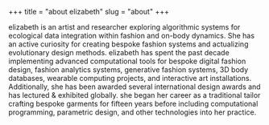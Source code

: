 +++
title = "about elizabeth"
slug = "about"
+++

elizabeth is an artist and researcher exploring algorithmic systems for ecological data integration within fashion and on-body dynamics. She has an active curiosity for creating bespoke fashion systems and actualizing evolutionary design methods. elizabeth has spent the past decade implementing advanced computational tools for bespoke digital fashion design, fashion analytics systems, generative fashion systems, 3D body databases, wearable computing projects, and interactive art installations. Additionally, she has been awarded several international design awards and has lectured & exhibited globally. she began her career as a traditional tailor crafting bespoke garments for fifteen years before including computational programming, parametric design, and other technologies into her practice. 